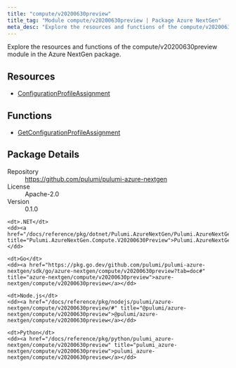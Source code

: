 ```yaml
---
title: "compute/v20200630preview"
title_tag: "Module compute/v20200630preview | Package Azure NextGen"
meta_desc: "Explore the resources and functions of the compute/v20200630preview module in the Azure NextGen package."
---
```


<!-- WARNING: this file was generated by Pulumi Docs Generator. -->
<!-- Do not edit by hand unless you're certain you know what you are doing! -->

Explore the resources and functions of the compute/v20200630preview module in the Azure NextGen package.

<h2 id="resources">Resources</h2>
<ul class="api">
    <li><a href="configurationprofileassignment" title="ConfigurationProfileAssignment"><span class="symbol resource"></span>ConfigurationProfileAssignment</a></li>
</ul>

<h2 id="functions">Functions</h2>
<ul class="api">
    <li><a href="getconfigurationprofileassignment" title="GetConfigurationProfileAssignment"><span class="symbol function"></span>GetConfigurationProfileAssignment</a></li>
</ul>

<h2 id="package-details">Package Details</h2>
<dl class="package-details">
	<dt>Repository</dt>
	<dd><a href="https://github.com/pulumi/pulumi-azure-nextgen">https://github.com/pulumi/pulumi-azure-nextgen</a></dd>
	<dt>License</dt>
	<dd>Apache-2.0</dd>
	<dt>Version</dt>
	<dd>0.1.0</dd>
</dl>



<dl class="tabular">

    <dt>.NET</dt>
    <dd><a href="/docs/reference/pkg/dotnet/Pulumi.AzureNextGen/Pulumi.AzureNextGen.Compute.V20200630Preview.html" title="Pulumi.AzureNextGen.Compute.V20200630Preview">Pulumi.AzureNextGen.Compute.V20200630Preview</a></dd>

    <dt>Go</dt>
    <dd><a href="https://pkg.go.dev/github.com/pulumi/pulumi-azure-nextgen/sdk/go/azure-nextgen/compute/v20200630preview?tab=doc#" title="azure-nextgen/compute/v20200630preview">azure-nextgen/compute/v20200630preview</a></dd>

    <dt>Node.js</dt>
    <dd><a href="/docs/reference/pkg/nodejs/pulumi/azure-nextgen/compute/v20200630preview/#" title="@pulumi/azure-nextgen/compute/v20200630preview">@pulumi/azure-nextgen/compute/v20200630preview</a></dd>

    <dt>Python</dt>
    <dd><a href="/docs/reference/pkg/python/pulumi_azure-nextgen/compute/v20200630preview" title="pulumi_azure-nextgen/compute/v20200630preview">pulumi_azure-nextgen/compute/v20200630preview</a></dd>

</dl>


